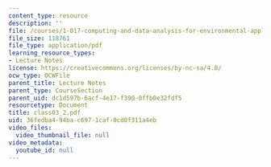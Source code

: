 ```yaml
---
content_type: resource
description: ''
file: /courses/1-017-computing-and-data-analysis-for-environmental-applications-fall-2003/36fedba494bac6971caf0cd0f311a4eb_class03_2.pdf
file_size: 118761
file_type: application/pdf
learning_resource_types:
- Lecture Notes
license: https://creativecommons.org/licenses/by-nc-sa/4.0/
ocw_type: OCWFile
parent_title: Lecture Notes
parent_type: CourseSection
parent_uid: dc1d597b-6acf-4e17-f390-0ffb0e32fdf5
resourcetype: Document
title: class03_2.pdf
uid: 36fedba4-94ba-c697-1caf-0cd0f311a4eb
video_files:
  video_thumbnail_file: null
video_metadata:
  youtube_id: null
---
```

